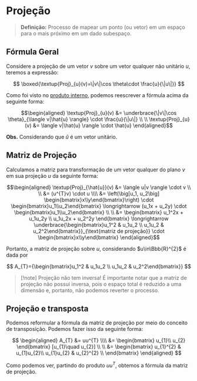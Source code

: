 # Projeção

> **Definição:** Processo de mapear um ponto (ou vetor) em um espaço para o mais próximo em um dado subespaço.

## Fórmula Geral

Considere a projeção de um vetor $v$ sobre um vetor qualquer não unitário $u$, teremos a expressão:

$$
\boxed{\textup{Proj}_{u}(v)=\|v\|\cos \theta\cdot \frac{u}{\|u\|}}
$$

Como foi visto no [produto interno](/Operações%20com%20Vetores/Produto%20Interno.md), podemos reescrever a fórmula acima da seguinte forma:

```math
\begin{aligned}
\textup{Proj}_{u}(v) &= \underbrace{\|v\|\cos \theta}_{\langle v|\hat{u} \rangle} \cdot \frac{u}{\|u\|} \\ \\
\textup{Proj}_{u}(v) &= \langle v|\hat{u} \rangle \cdot \hat{u}
\end{aligned}
```


**Obs.** Considerando que $\hat{u}$ é um vetor unitário.

## Matriz de Projeção

Calculamos a matriz para transformação de um vetor qualquer do plano $v$ em sua projeção $u$ da seguinte forma:

```math
\begin{aligned}
\textup{Proj}_{\hat{u}}(v) &= \langle u|v \rangle \cdot v \\ \\
&= (u^{T}v) \cdot u \\\\
&= \left(\big[u_1, u_2\big] \begin{bmatrix}x\\y\end{bmatrix}\right) \cdot \begin{bmatrix}u_1\\u_2\end{bmatrix}
\longrightarrow (u_1x + u_2y) \cdot \begin{bmatrix}u_1\\u_2\end{bmatrix} \\ \\
&= 
\begin{bmatrix}
u_1^2x + u_1u_2y \\
u_1u_2x + u_2^2y
\end{bmatrix}
\longrightarrow \underbrace{\begin{bmatrix}u_1^2 & u_1u_2 \\ u_1u_2 & u_2^2\end{bmatrix}}_{\text{matriz de projeção}} \cdot \begin{bmatrix}x\\y\end{bmatrix}
\end{aligned}
```

Portanto, a matriz de projeção sobre $u$, considerando $u\in\Bbb{R}^{2}$ é dada por

$$
A_{T}={\begin{bmatrix}u_1^2 & u_1u_2 \\ u_1u_2 & u_2^2\end{bmatrix}}
$$

> [!note] Projeção não tem inversa!
> É importante notar que a matriz de projeção não possui inversa, pois o espaço total é reduzido a uma dimensão e, portanto, não podemos reverter o processo.

## Projeção e transposta

Podemos reformular a fórmula da matriz de projeção por meio do conceito de transposição. Podemos fazer isso da seguinte forma:

$$
\begin{aligned}
A_{T} &= uu^{T} \\\\
&= \begin{bmatrix}
u_{1}\\
u_{2}
\end{bmatrix} [u_{1}\quad  u_{2}]
\\ \\
&= \begin{bmatrix}
u_{1}^{2} & u_{1}u_{2}\\
u_{1}u_{2} & u_{2}^{2} \\
\end{bmatrix}
\end{aligned}
$$

Como podemos ver, partindo do produto $uu^{T}$, obtemos a fórmula da matriz de projeção.
